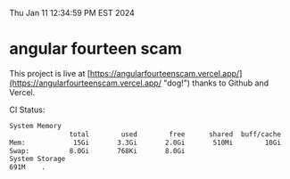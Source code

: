 Thu Jan 11 12:34:59 PM EST 2024

# angular fourteen scam


This project is live at [https://angularfourteenscam.vercel.app/](https://angularfourteenscam.vercel.app/ "dog!") thanks to Github and Vercel.

CI Status: 

```bash
System Memory
               total        used        free      shared  buff/cache   available
Mem:            15Gi       3.3Gi       2.0Gi       510Mi        10Gi        12Gi
Swap:          8.0Gi       768Ki       8.0Gi
System Storage
691M	.
```
```bash
